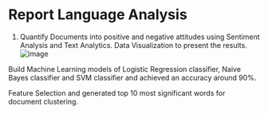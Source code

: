 # Report Language Analysis

1. Quantify Documents into positive and negative attitudes using Sentiment Analysis and Text Analytics.
Data Visualization to present the results.
![image](https://user-images.githubusercontent.com/54698026/110877871-2a41bd00-82a8-11eb-8a4b-da6b0f6a8fbc.png)

Build Machine Learning models of Logistic Regression classifier, Naive Bayes classifier and
SVM classifier and achieved an accuracy around 90%.

Feature Selection and generated top 10 most significant words for document clustering.

